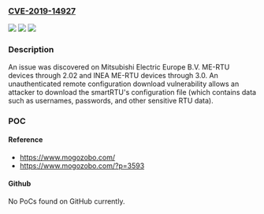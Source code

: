 ### [CVE-2019-14927](https://cve.mitre.org/cgi-bin/cvename.cgi?name=CVE-2019-14927)
![](https://img.shields.io/static/v1?label=Product&message=n%2Fa&color=blue)
![](https://img.shields.io/static/v1?label=Version&message=n%2Fa&color=blue)
![](https://img.shields.io/static/v1?label=Vulnerability&message=n%2Fa&color=brighgreen)

### Description

An issue was discovered on Mitsubishi Electric Europe B.V. ME-RTU devices through 2.02 and INEA ME-RTU devices through 3.0. An unauthenticated remote configuration download vulnerability allows an attacker to download the smartRTU's configuration file (which contains data such as usernames, passwords, and other sensitive RTU data).

### POC

#### Reference
- https://www.mogozobo.com/
- https://www.mogozobo.com/?p=3593

#### Github
No PoCs found on GitHub currently.

